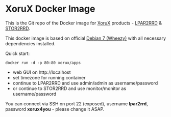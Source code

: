 # XoruX Docker Image
This is the Git repo of the Docker image for [XoruX](http://www.xorux.com) products - [LPAR2RRD](http://www.lpar2rrd.com) & [STOR2RRD](http://www.stor2rrd.com).

This docker image is based on official [Debian 7 (Wheezy)](https://hub.docker.com/_/debian) with all necessary dependencies installed.

Quick start:

    docker run -d -p 80:80 xorux/apps

 - web GUI on http://localhost
 - set timezone for running container
 - continue to LPAR2RRD and use admin/admin as username/password
 - or continue to STOR2RRD and use monitor/monitor as username/password

You can connect via SSH on port 22 (exposed), username **lpar2rrd**, password **xorux4you** - please change it ASAP.
